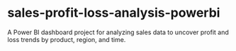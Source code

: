 # sales-profit-loss-analysis-powerbi
A Power BI dashboard project for analyzing sales data to uncover profit and loss trends by product, region, and time.
